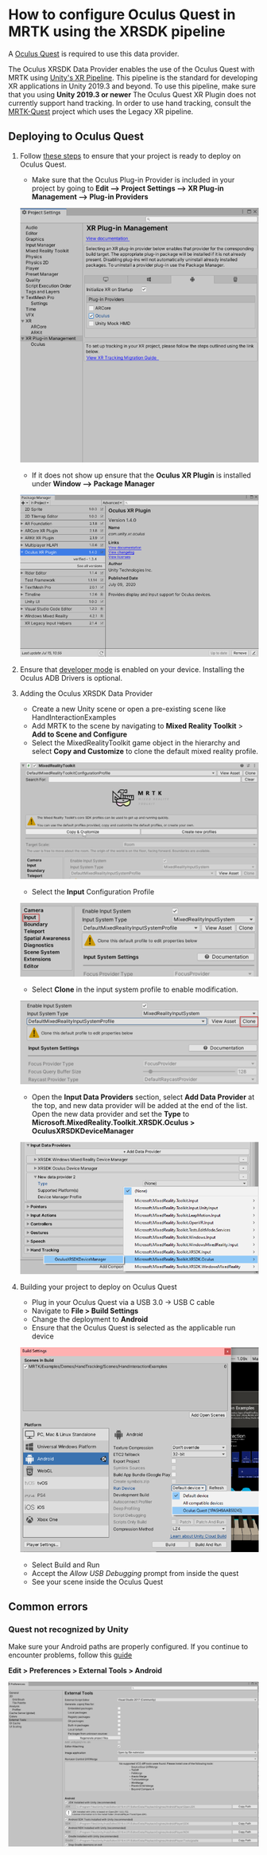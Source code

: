 # How to configure Oculus Quest in MRTK using the XRSDK pipeline

A [Oculus Quest](https://www.oculus.com/quest/?locale=en_US) is required to use this data provider.

The Oculus XRSDK Data Provider enables the use of the Oculus Quest with MRTK using [Unity's XR Pipeline](https://docs.unity3d.com/Manual/XR.html).
This pipeline is the standard for developing XR applications in Unity 2019.3 and beyond. To use this pipeline, make sure that you using **Unity 2019.3 or newer**
The Oculus Quest XR Plugin does not currently support hand tracking. In order to use hand tracking, consult the [MRTK-Quest](https://github.com/provencher/MRTK-Quest)
project which uses the Legacy XR pipeline.

## Deploying to Oculus Quest

1. Follow [these steps](https://developer.oculus.com/documentation/unity/book-unity-gsg/) to ensure that your project is ready to deploy on Oculus Quest.
    - Make sure that the Oculus Plug-in Provider is included in your project by going to **Edit --> Project Settings --> XR Plug-in Management --> Plug-in Providers**

    ![OculusPluginProvider](../Images/CrossPlatform/OculusQuest/OculusPluginProvider.png)

    - If it does not show up ensure that the **Oculus XR Plugin** is installed under **Window --> Package Manager**

    ![OculusXRPluginPackage](../Images/CrossPlatform/OculusQuest/OculusXRPluginPackage.png)

1. Ensure that [developer mode](https://developer.oculus.com/documentation/native/android/mobile-device-setup/) is enabled on your device. Installing the Oculus ADB Drivers is optional.

1. Adding the Oculus XRSDK Data Provider
    - Create a new Unity scene or open a pre-existing scene like HandInteractionExamples
    - Add MRTK to the scene by navigating to **Mixed Reality Toolkit** > **Add to Scene and Configure**
    - Select the MixedRealityToolkit game object in the hierarchy and select **Copy and Customize** to clone the default mixed reality profile.

    ![CloneProfile](../Images/CrossPlatform/CloneProfile.png)

    - Select the **Input** Configuration Profile

    ![InputConfigurationProfile](../Images/CrossPlatform/InputConfigurationProfile.png)

    - Select **Clone** in the input system profile to enable modification.

    ![CloneInputSystemProfile](../Images/CrossPlatform/CloneInputSystemProfile.png)

    - Open the **Input Data Providers** section, select **Add Data Provider** at the top, and new data provider will be added at the end of the list.  Open the new data provider and set the **Type** to **Microsoft.MixedReality.Toolkit.XRSDK.Oculus > OculusXRSDKDeviceManager**

    ![OculusAddDataProvider](../Images/CrossPlatform/OculusQuest/OculusAddDataProvider.png)

1. Building your project to deploy on Oculus Quest
    - Plug in your Oculus Quest via a USB 3.0 -> USB C cable
    - Navigate to **File > Build Settings**
    - Change the deployment to **Android**
    - Ensure that the Oculus Quest is selected as the applicable run device
    
    ![OculusRunDevice](../Images/CrossPlatform/OculusQuest/OculusRunDevice.png)

    - Select Build and Run 
    - Accept the _Allow USB Debugging_ prompt from inside the quest
    - See your scene inside the Oculus Quest

## Common errors

### Quest not recognized by Unity

Make sure your Android paths are properly configured. If you continue to encounter problems, follow this [guide](https://developer.oculus.com/documentation/unity/book-unity-gsg/#install-android-tools)

**Edit > Preferences > External Tools > Android**

![AndroidToolsConfig](../Images/CrossPlatform/OculusQuest/AndroidToolsConfig.png)
